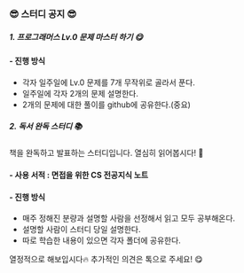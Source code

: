 


### 😎 스터디 공지 😎

##### 1. 프로그래머스 Lv.0 문제 마스터 하기 😋

#### - 진행 방식
  - 각자 일주일에 Lv.0 문제를 7개 무작위로 골라서 푼다.
  - 일주일에 각자 2개의 문제 설명한다.
  - 2개의 문제에 대한 풀이를 github에 공유한다.(중요)


##### 2. 독서 완독 스터디 📚
책을 완독하고 발표하는 스터디입니다.
열심히 읽어봅시다! 🥳

#### - 사용 서적 : 면접을 위한 CS 전공지식 노트

#### - 진행 방식
  - 매주 정해진 분량과 설명할 사람을 선정해서 읽고 모두 공부해온다.
  - 설명할 사람이 스터디 당일 설명한다.
  - 따로 학습한 내용이 있으면 각자 폴더에 공유한다.

열정적으로 해보입시다🔥
추가적인 의견은 톡으로 주세요! 😋

  
